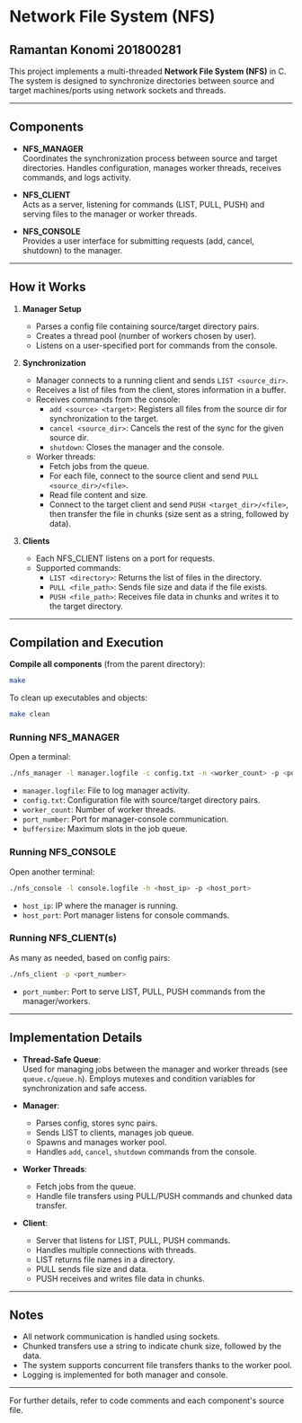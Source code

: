 # **Network File System (NFS)**

## **Ramantan Konomi 201800281**

This project implements a multi-threaded **Network File System (NFS)** in C. The system is designed to synchronize directories between source and target machines/ports using network sockets and threads.

---

## **Components**

- **NFS_MANAGER**  
  Coordinates the synchronization process between source and target directories. Handles configuration, manages worker threads, receives commands, and logs activity.

- **NFS_CLIENT**  
  Acts as a server, listening for commands (LIST, PULL, PUSH) and serving files to the manager or worker threads.

- **NFS_CONSOLE**  
  Provides a user interface for submitting requests (add, cancel, shutdown) to the manager.

---

## **How it Works**

1. **Manager Setup**
    - Parses a config file containing source/target directory pairs.
    - Creates a thread pool (number of workers chosen by user).
    - Listens on a user-specified port for commands from the console.

2. **Synchronization**
    - Manager connects to a running client and sends `LIST <source_dir>`.
    - Receives a list of files from the client, stores information in a buffer.
    - Receives commands from the console:  
      - `add <source> <target>`: Registers all files from the source dir for synchronization to the target.
      - `cancel <source_dir>`: Cancels the rest of the sync for the given source dir.
      - `shutdown`: Closes the manager and the console.
    - Worker threads:
      - Fetch jobs from the queue.
      - For each file, connect to the source client and send `PULL <source_dir>/<file>`.
      - Read file content and size.
      - Connect to the target client and send `PUSH <target_dir>/<file>`, then transfer the file in chunks (size sent as a string, followed by data).

3. **Clients**
    - Each NFS_CLIENT listens on a port for requests.
    - Supported commands:
      - `LIST <directory>`: Returns the list of files in the directory.
      - `PULL <file_path>`: Sends file size and data if the file exists.
      - `PUSH <file_path>`: Receives file data in chunks and writes it to the target directory.

---

## **Compilation and Execution**

**Compile all components** (from the parent directory):
```sh
make
```
To clean up executables and objects:
```sh
make clean
```

### **Running NFS_MANAGER**
Open a terminal:
```sh
./nfs_manager -l manager.logfile -c config.txt -n <worker_count> -p <port_number> -b <buffersize>
```
- `manager.logfile`: File to log manager activity.
- `config.txt`: Configuration file with source/target directory pairs.
- `worker_count`: Number of worker threads.
- `port_number`: Port for manager-console communication.
- `buffersize`: Maximum slots in the job queue.

### **Running NFS_CONSOLE**
Open another terminal:
```sh
./nfs_console -l console.logfile -h <host_ip> -p <host_port>
```
- `host_ip`: IP where the manager is running.
- `host_port`: Port manager listens for console commands.

### **Running NFS_CLIENT(s)**
As many as needed, based on config pairs:
```sh
./nfs_client -p <port_number>
```
- `port_number`: Port to serve LIST, PULL, PUSH commands from the manager/workers.

---

## **Implementation Details**

- **Thread-Safe Queue**:  
  Used for managing jobs between the manager and worker threads (see `queue.c`/`queue.h`). Employs mutexes and condition variables for synchronization and safe access.

- **Manager**:  
  - Parses config, stores sync pairs.
  - Sends LIST to clients, manages job queue.
  - Spawns and manages worker pool.
  - Handles `add`, `cancel`, `shutdown` commands from the console.

- **Worker Threads**:  
  - Fetch jobs from the queue.
  - Handle file transfers using PULL/PUSH commands and chunked data transfer.

- **Client**:  
  - Server that listens for LIST, PULL, PUSH commands.
  - Handles multiple connections with threads.
  - LIST returns file names in a directory.
  - PULL sends file size and data.
  - PUSH receives and writes file data in chunks.

---

## **Notes**

- All network communication is handled using sockets.
- Chunked transfers use a string to indicate chunk size, followed by the data.
- The system supports concurrent file transfers thanks to the worker pool.
- Logging is implemented for both manager and console.

---

For further details, refer to code comments and each component's source file.